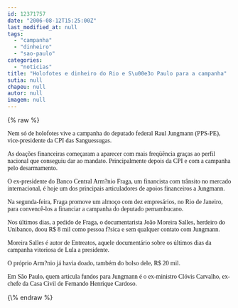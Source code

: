 ```yaml
---
id: 12371757
date: "2006-08-12T15:25:00Z"
last_modified_at: null
tags:
  - "campanha"
  - "dinheiro"
  - "sao-paulo"
categories:
  - "noticias"
title: "Holofotes e dinheiro do Rio e S\u00e3o Paulo para a campanha"
sutia: null
chapeu: null
autor: null
imagem: null
---
```

{\% raw %}
<p><P><FONT face=Verdana>Nem só de holofotes vive a campanha do deputado federal Raul Jungmann (PPS-PE), vice-presidente da CPI das Sanguessugas.</FONT></P></p>
<p><P><FONT face=Verdana>As doações financeiras começaram a aparecer com mais freqüência graças ao perfil nacional que conseguiu dar ao mandato. Principalmente depois da CPI e com a campanha pelo desarmamento.</FONT></P></p>
<p><P><FONT face=Verdana>O ex-presidente do Banco Central Arm?nio Fraga, um financista com trânsito no mercado internacional, é hoje um dos principais articuladores de apoios financeiros a Jungmann.</FONT></P></p>
<p><P><FONT face=Verdana>Na segunda-feira, Fraga promove um almoço com dez empresários, no Rio de Janeiro, para convencê-los a financiar a campanha do deputado pernambucano.</FONT></P></p>
<p><P><FONT face=Verdana>Nos últimos dias, a pedido de Fraga, o documentarista João Moreira Salles, herdeiro do Unibanco, doou R$ 8 mil como pessoa f?sica e sem qualquer contato com Jungmann.</FONT></P></p>
<p><P><FONT face=Verdana>Moreira Salles é autor de Entreatos, aquele documentário sobre os últimos dias da campanha vitoriosa de Lula a presidente.</FONT></P></p>
<p><P><FONT face=Verdana>O próprio Arm?nio já havia doado, também do bolso dele, R$ 20 mil.</FONT></P></p>
<p><P><FONT face=Verdana>Em São Paulo, quem articula fundos para Jungmann é o ex-ministro Clóvis Carvalho, ex-chefe da Casa Civil de Fernando Henrique Cardoso.</FONT></P> </p>
{\% endraw %}